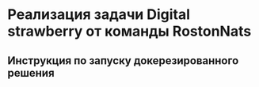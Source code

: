 # Реализация задачи Digital strawberry от команды RostonNats

## Инструкция по запуску докерезированного решения

